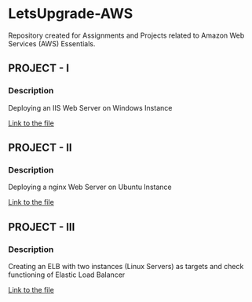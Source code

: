 # LetsUpgrade-AWS
Repository created for Assignments and Projects related to Amazon Web Services (AWS) Essentials.

## PROJECT - I
### Description
Deploying an IIS Web Server on Windows Instance

[Link to the file](https://github.com/MAHIMA01/LetsUpgrade-AWS/blob/master/Project-I%20AWS-Course.pdf)

## PROJECT - II
### Description
Deploying a nginx Web Server on Ubuntu Instance

[Link to the file](https://github.com/MAHIMA01/LetsUpgrade-AWS/blob/master/Project-II%20AWS-Course.pdf)

## PROJECT - III
### Description
Creating an ELB with two instances (Linux Servers) as targets and check functioning of Elastic Load Balancer

[Link to the file](https://github.com/MAHIMA01/LetsUpgrade-AWS/blob/master/Project-III%20AWS-Course.pdf)
